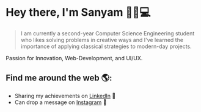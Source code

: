 # Hey there, I'm Sanyam 👋🏾💻 

>I am currently a second-year Computer Science Engineering student who likes solving problems in creative ways and I've learned the importance of applying classical strategies to modern-day projects.

Passion for Innovation, Web-Development, and UI/UX. 

## Find me around the web 🌎:
- Sharing my achievements on <a href="https://www.linkedin.com/in/sanyammm/">LinkedIn</a> 💼
- Can drop a message on <a href="https://www.instagram.com/_.sanyammm/">Instagram</a> 🌟

